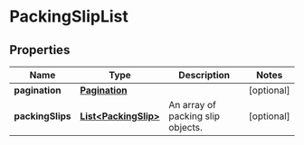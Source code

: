 # PackingSlipList

## Properties
Name | Type | Description | Notes
------------ | ------------- | ------------- | -------------
**pagination** | [**Pagination**](Pagination.md) |  |  [optional]
**packingSlips** | [**List&lt;PackingSlip&gt;**](PackingSlip.md) | An array of packing slip objects. |  [optional]
